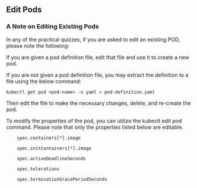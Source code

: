 ## Edit Pods
### A Note on Editing Existing Pods

In any of the practical quizzes, if you are asked to edit an existing POD, please note the following:

If you are given a pod definition file, edit that file and use it to create a new pod.

If you are not given a pod definition file, you may extract the definition to a file using the below command:

    kubectl get pod <pod-name> -o yaml > pod-definition.yaml

Then edit the file to make the necessary changes, delete, and re-create the pod.

To modify the properties of the pod, you can utilize the kubectl edit pod <pod-name> command.
Please note that only the properties listed below are editable.

        spec.containers[*].image

        spec.initContainers[*].image

        spec.activeDeadlineSeconds

        spec.tolerations

        spec.terminationGracePeriodSeconds 
